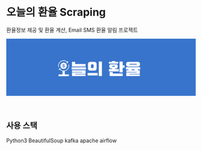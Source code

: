 # 오늘의 환율 Scraping

환율정보 제공 및 환율 계산, Email SMS 환율 알림 프로젝트
<br/>
<p align="center">
<img width="1000" alt="image" src="https://github.com/ShinSeoY/myBatch/blob/main/img/banner.png" />
</p>
<br/>

## 사용 스택
Python3
BeautifulSoup
kafka
apache airflow
